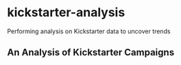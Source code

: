 # kickstarter-analysis
Performing analysis on Kickstarter data to uncover trends
## An Analysis of Kickstarter Campaigns
